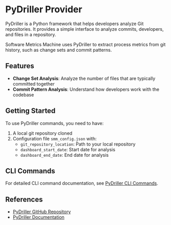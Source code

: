 # PyDriller Provider

PyDriller is a Python framework that helps developers analyze Git repositories. It provides a simple interface to analyze
commits, developers, and files in a repository.

Software Metrics Machine uses PyDriller to extract process metrics from git history, such as change sets and commit patterns.

## Features

- **Change Set Analysis**: Analyze the number of files that are typically committed together
- **Commit Pattern Analysis**: Understand how developers work with the codebase

## Getting Started

To use PyDriller commands, you need to have:

1. A local git repository cloned
2. Configuration file `smm_config.json` with:
   - `git_repository_location`: Path to your local repository
   - `dashboard_start_date`: Start date for analysis
   - `dashboard_end_date`: End date for analysis

## CLI Commands

For detailed CLI command documentation, see [PyDriller CLI Commands](./pydriller/cli.md).

## References

- [PyDriller GitHub Repository](https://github.com/ishepard/pydriller)
- [PyDriller Documentation](https://pydriller.readthedocs.io/)
